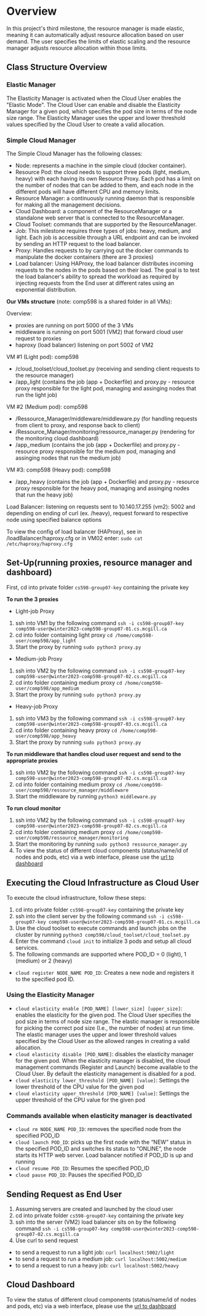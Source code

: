 # Overview 
 In this project's third milestone, the resource manager is made elastic, meaning it can automatically adjust resource allocation based on user demand. The user specifies the limits of elastic scaling and the resource manager adjusts resource allocation within those limits.

## Class Structure Overview 

### Elastic Manager

The Elasticity Manager is activated when the Cloud User enables the "Elastic Mode". The Cloud User can enable and disable the Elasticity Manager for a given pod, which specifies the pod size in terms of the node size range. The Elasticity Manager uses the upper and lower threshold values specified by the Cloud User to create a valid allocation.

### Simple Cloud Manager

The Simple Cloud Manager has the following classes:

* Node: represents a machine in the simple cloud (docker container). 
* Resource Pod: the cloud needs to support three pods (light, medium, heavy) with each having its own Resource Proxy. Each pod has a limit on the number of nodes that can be added to them, and each node in the different pods will have different CPU and memory limits.
* Resource Manager: a continuously running daemon that is responsible for making all the management decisions.
* Cloud Dashboard: a component of the ResourceManager or a standalone web server that is connected to the ResourceManager.
* Cloud Toolset: commands that are supported by the ResourceManager.
* Job: This milestone requires three types of jobs: heavy, medium, and light. Each job is accessible through a URL endpoint and can be invoked by sending an HTTP request to the load balancer.
* Proxy: Handles requests to by carrying out the docker commands to manipulate the docker containers (there are 3 proxies)
* Load balancer: Using HAProxy, the load balancer distributes incoming requests to the nodes in the pods based on their load. The goal is to test the load balancer's ability to spread the workload as required by injecting requests from the End user at different rates using an exponential distribution.

**Our VMs structure** (note: comp598 is a shared folder in all VMs): 

Overview: 
* proxies are running on port 5000 of the 3 VMs
* middleware is running on port 5001 (VM2) that forward cloud user request to proxies
* haproxy (load balancer) listening on port 5002 of VM2

VM #1 (Light pod): comp598
* /cloud_toolset/cloud_toolset.py (receiving and sending client requests to the resource manager)
* /app_light (contains the  job (app + Dockerfile) and proxy.py - resource proxy responsible for the light pod, managing and assinging nodes that run the light job)

VM #2 (Medium pod): comp598
* /Ressource_Manager/middleware/middleware.py (for handling requests from client to proxy, and response back to client)
* /Ressource_Manager/monitoring/ressource_manager.py (rendering for the monitoring cloud dashboard)
* /app_medium (contains the  job (app + Dockerfile) and proxy.py - resource proxy responsible for the medium pod, managing and assinging nodes that run the medium job)

VM #3: 
comp598 (Heavy pod): comp598
* /app_heavy (contains the job (app + Dockerfile) and proxy.py - resource proxy responsible for the heavy pod, managing and assinging nodes that run the heavy job)

Load Balancer: listening on requests sent to 10.140.17.255 (vm2): 5002 and depending on ending of curl (ex. /heavy), request forward to respective node using specified balance options

To view the config of load balancer (HAProxy), see in /loadBalancer/haproxy.cfg
or in VM02 enter:
`sudo cat /etc/haproxy/haproxy.cfg`

## Set-Up(running proxies, resource manager and dashboard)
First, cd into private folder `cs598-group07-key` containing the private key

**To run the 3 proxies**
* Light-job Proxy
1. ssh into VM1 by the following command `ssh -i cs598-group07-key comp598-user@winter2023-comp598-group07-01.cs.mcgill.ca`
2. cd into folder containing light proxy `cd /home/comp598-user/comp598/app_light`
3. Start the proxy by running `sudo python3 proxy.py`

* Medium-job Proxy
1. ssh into VM2 by the following command `ssh -i cs598-group07-key comp598-user@winter2023-comp598-group07-02.cs.mcgill.ca`
2. cd into folder containing medium proxy `cd /home/comp598-user/comp598/app_medium`
3. Start the proxy by running `sudo python3 proxy.py`

* Heavy-job Proxy
1. ssh into VM3 by the following command `ssh -i cs598-group07-key comp598-user@winter2023-comp598-group07-03.cs.mcgill.ca`
2. cd into folder containing heavy proxy `cd /home/comp598-user/comp598/app_heavy`
3. Start the proxy by running `sudo python3 proxy.py`

**To run middleware that handles cloud user request and send to the appropriate proxies**
1. ssh into VM2 by the following command `ssh -i cs598-group07-key comp598-user@winter2023-comp598-group07-02.cs.mcgill.ca`
2. cd into folder containing medium proxy `cd /home/comp598-user/comp598/ressource_manager/middleware`
3. Start the middleware by running `python3 middleware.py`

**To run cloud monitor**
1. ssh into VM2 by the following command `ssh -i cs598-group07-key comp598-user@winter2023-comp598-group07-02.cs.mcgill.ca`
2. cd into folder containing medium proxy `cd /home/comp598-user/comp598/ressource_manager/monitoring`
3. Start the monitoring by running `sudo python3 ressource_manager.py`
4. To view the status of different cloud components (status/name/id of nodes and pods, etc) via a web interface, please use the [url to dashboard](https://winter2023-comp598-group07-02.cs.mcgill.ca/)


## Executing the Cloud Infrastructure as Cloud User
To execute the cloud infrastructure, follow these steps:

1. cd into private folder `cs598-group07-key` containing the private key
2. ssh into the client server by the following command `ssh -i cs598-group07-key comp598-user@winter2023-comp598-group07-01.cs.mcgill.ca`
3. Use the cloud toolset to execute commands and launch jobs on the cluster by running `python3 comp598/cloud_toolset/cloud_toolset.py` 
4. Enter the command `cloud init` to initialize 3 pods and setup all cloud services. 
5. The following commands are supported where POD_ID = 0 (light), 1 (medium) or 2 (heavy)
* `cloud register NODE_NAME POD_ID`: Creates a new node and registers it to the specified pod ID.

### Using the Elasticity Manager
* `cloud elasticity enable [POD_NAME] [lower_size] [upper_size]`: enables the elasticity for the given pod. The Cloud User specifies the pod size in terms of node size range. The elastic manager is responsible for picking the correct pod size (I.e., the number of nodes) at run time. The elastic manager uses the upper and lower threshold values specified by the Cloud User as the allowed ranges in creating a valid allocation.
* `cloud elasticity disable [POD_NAME]`: disables the elasticity manager for the given pod. When the elasticity manager is disabled, the cloud management commands (Register and Launch) become available to the Cloud User. By default the elasticity management is disabled for a pod.
* `cloud elasticity lower_threshold [POD_NAME] [value]`: Settings the lower threshold of the CPU value for the given pod
* `cloud elasticity upper_threshold [POD_NAME] [value]`:  Settings the upper threshold of the CPU value for the given pod

### Commands available when elasticity manager is deactivated
* `cloud rm NODE_NAME POD_ID`: removes the specified node from the specified POD_ID
* `cloud launch POD_ID`: picks up the first node with the “NEW” status in the specified POD_ID and switches its status to “ONLINE”, the node starts its HTTP web server. Load balancer notified if POD_ID is up and running
* `cloud resume POD_ID`: Resumes the specified POD_ID
* `cloud pause POD_ID`:  Pauses the specified POD_ID


## Sending Request as End User
1. Assuming servers are created and launched by the cloud user
2. cd into private folder `cs598-group07-key` containing the private key
3. ssh into the server (VM2) load balancer sits on by the following command `ssh -i cs598-group07-key comp598-user@winter2023-comp598-group07-02.cs.mcgill.ca`
3. Use curl to send request
* to send a request to run a light job: `curl localhost:5002/light`
* to send a request to run a medium job: `curl localhost:5002/medium`
* to send a request to run a heavy job: `curl localhost:5002/heavy`

## Cloud Dashboard
To view the status of different cloud components (status/name/id of nodes and pods, etc) via a web interface, please use the [url to dashboard](https://winter2023-comp598-group07-02.cs.mcgill.ca/)


